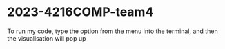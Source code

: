 # 2023-4216COMP-team4
To run my code, type the option from the menu into the terminal, and then the visualisation will pop up